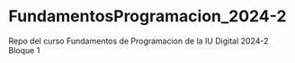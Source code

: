 # FundamentosProgramacion_2024-2
Repo del curso Fundamentos de Programacion de la IU Digital 2024-2 Bloque 1
